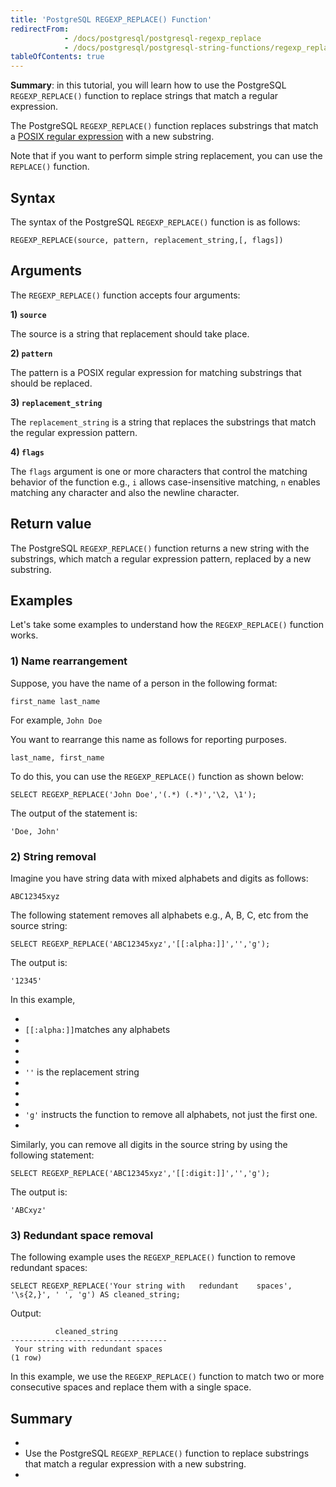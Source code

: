 ```yaml
---
title: 'PostgreSQL REGEXP_REPLACE() Function'
redirectFrom:
            - /docs/postgresql/postgresql-regexp_replace 
            - /docs/postgresql/postgresql-string-functions/regexp_replace/
tableOfContents: true
---
```



**Summary**: in this tutorial, you will learn how to use the PostgreSQL `REGEXP_REPLACE()` function to replace strings that match a regular expression.





The PostgreSQL `REGEXP_REPLACE()` function replaces substrings that match a [POSIX regular expression](https://en.wikibooks.org/wiki/Regular_Expressions/POSIX-Extended_Regular_Expressions) with a new substring.





Note that if you want to perform simple string replacement, you can use the `REPLACE()` function.





## Syntax





The syntax of the PostgreSQL `REGEXP_REPLACE()` function is as follows:





```
REGEXP_REPLACE(source, pattern, replacement_string,[, flags])
```





## Arguments





The `REGEXP_REPLACE()` function accepts four arguments:





**1) `source`**





The source is a string that replacement should take place.





**2) `pattern`**





The pattern is a POSIX regular expression for matching substrings that should be replaced.





**3) `replacement_string`**





The `replacement_string` is a string that replaces the substrings that match the regular expression pattern.





**4) `flags`**





The `flags` argument is one or more characters that control the matching behavior of the function e.g., `i` allows case-insensitive matching, `n` enables matching any character and also the newline character.





## Return value





The PostgreSQL `REGEXP_REPLACE()` function returns a new string with the substrings, which match a regular expression pattern, replaced by a new substring.





## Examples





Let's take some examples to understand how the `REGEXP_REPLACE()` function works.





### 1) Name rearrangement





Suppose, you have the name of a person in the following format:





```
first_name last_name
```





For example, `John Doe`





You want to rearrange this name as follows for reporting purposes.





```
last_name, first_name
```





To do this, you can use the `REGEXP_REPLACE()` function as shown below:





```
SELECT REGEXP_REPLACE('John Doe','(.*) (.*)','\2, \1');
```





The output of the statement is:





```
'Doe, John'
```





### 2) String removal





Imagine you have string data with mixed alphabets and digits as follows:





```
ABC12345xyz
```





The following statement removes all alphabets e.g., A, B, C, etc from the source string:





```
SELECT REGEXP_REPLACE('ABC12345xyz','[[:alpha:]]','','g');
```





The output is:





```
'12345'
```





In this example,





- 
- `[[:alpha:]]`matches any alphabets
- 
-
- 
- `''` is the replacement string
- 
-
- 
- `'g'` instructs the function to remove all alphabets, not just the first one.
- 





Similarly, you can remove all digits in the source string by using the following statement:





```
SELECT REGEXP_REPLACE('ABC12345xyz','[[:digit:]]','','g');
```





The output is:





```
'ABCxyz'
```





### 3) Redundant space removal





The following example uses the `REGEXP_REPLACE()` function to remove redundant spaces:





```
SELECT REGEXP_REPLACE('Your string with   redundant    spaces', '\s{2,}', ' ', 'g') AS cleaned_string;
```





Output:





```
          cleaned_string
-----------------------------------
 Your string with redundant spaces
(1 row)
```





In this example, we use the `REGEXP_REPLACE()` function to match two or more consecutive spaces and replace them with a single space.





## Summary





- 
- Use the PostgreSQL `REGEXP_REPLACE()` function to replace substrings that match a regular expression with a new substring.
- 


